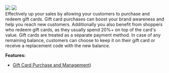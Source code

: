 <div class='feature-text'>
    <div class='feature-images'>
    <img class="light-mode" src="https://spryker.s3.eu-central-1.amazonaws.com/docs/Document+360/Capabilities+icons/light/gift+card.svg"/>
    <img class="dark-mode" src="https://spryker.s3.eu-central-1.amazonaws.com/docs/Document+360/Capabilities+icons/dark/gift+card.svg"/>
    </div>
    <div class="feature-text-wrap">
Effectively up your sales by allowing your customers to purchase and redeem gift cards. Gift card purchases can boost your brand awareness and help you reach new customers. Additionally you also benefit from shoppers who redeem gift cards, as they usually spend 20%+ on top of the card's value. Gift cards are treated as a separate payment method. In case of any remaining balance, customers can choose to keep it on their gift card or receive a replacement code with the new balance.
    </div>
</div>

**Features:**

<div>

* <a class="feature-link" href="https://documentation.spryker.com/v3/docs/gift-card-purchase-management-201907">Gift Card Purchase and Management</a>)